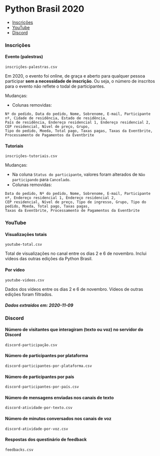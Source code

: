 # Python Brasil 2020

- [Inscrições](#Inscrições)
- [YouTube](#YouTube)
- [Discord](#Discord)

### Inscrições

#### Evento (palestras)

`inscrições-palestras.csv`

Em 2020, o evento foi online, de graça e aberto para qualquer pessoa participar **sem a necessidade de inscrição**. Ou seja, o número de inscritos para o evento não reflete o todal de participantes.

Mudanças:
- Colunas removidas:
```
Nº do pedido, Data do pedido, Nome, Sobrenome, E-mail, Participante nº, Cidade de residência, Estado de residência,
País de residência, Endereço residencial 1, Endereço residencial 2, CEP residencial, Nível de preço, Grupo,
Tipo do pedido, Moeda, Total pago, Taxas pagas, Taxas da Eventbrite, Processamento de Pagamentos da Eventbrite
```

#### Tutoriais

`inscrições-tutoriais.csv`

Mudanças:
- Na coluna `Status do participante`, valores foram alterados de `Não participando` para `Cancelado`.
- Colunas removidas:
```
Data do pedido, Nº do pedido, Nome, Sobrenome, E-mail, Participante nº, Endereço residencial 1, Endereço residencial 2,
CEP residencial, Nível de preço, Tipo de ingresso, Grupo, Tipo do pedido, Moeda, Total pago, Taxas pagas,
Taxas da Eventbrite, Processamento de Pagamentos da Eventbrite
```

### YouTube

#### Visualizações totais
`youtube-total.csv`

Total de visualizações no canal entre os dias 2 e 6 de novembro. Inclui vídeos das outras edições da Python Brasil.

#### Por vídeo

`youtube-videos.csv`

Dados dos vídeos entre os dias 2 e 6 de novembro. Vídeos de outras edições foram filtrados.

##### Dados extraidos em: 2020-11-09

### Discord

#### Número de visitantes que interagiram (texto ou voz) no servidor do Discord 

`discord-participação.csv`

#### Número de participantes por plataforma

`discord-participantes-por-plataforma.csv`

#### Número de participantes por país

`discord-participantes-por-país.csv`

#### Número de mensagens enviadas nos canais de texto

`discord-atividade-por-texto.csv`

#### Número de minutos conversados nos canais de voz

`discord-atividade-por-voz.csv`

#### Respostas dos questinário de feedback

`feedbacks.csv`
